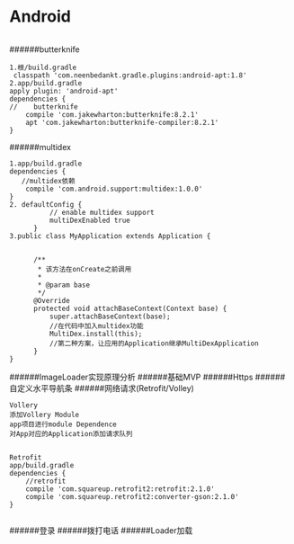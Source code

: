 # Android
```
```
######butterknife
```
1.根/build.gradle
 classpath 'com.neenbedankt.gradle.plugins:android-apt:1.8'
2.app/build.gradle
apply plugin: 'android-apt'
dependencies {
//    butterknife
    compile 'com.jakewharton:butterknife:8.2.1'
    apt 'com.jakewharton:butterknife-compiler:8.2.1'
}

```

######multidex
```
1.app/build.gradle
dependencies {
   //multidex依赖
    compile 'com.android.support:multidex:1.0.0'
}
2. defaultConfig {
          // enable multidex support
          multiDexEnabled true
      }
3.public class MyApplication extends Application {
  
  
      /**
       * 该方法在onCreate之前调用
       *
       * @param base
       */
      @Override
      protected void attachBaseContext(Context base) {
          super.attachBaseContext(base);
          //在代码中加入multidex功能
          MultiDex.install(this);
          //第二种方案，让应用的Application继承MultiDexApplication
      }
}
```
######ImageLoader实现原理分析
######基础MVP
######Https
######自定义水平导航条
######网络请求(Retrofit/Volley)
```
Vollery
添加Vollery Module
app项目进行module Dependence
对App对应的Application添加请求队列


Retrofit
app/build.gradle
dependencies {
    //retrofit
    compile 'com.squareup.retrofit2:retrofit:2.1.0'
    compile 'com.squareup.retrofit2:converter-gson:2.1.0'
}


```
######登录
######拨打电话
######Loader加载

```
```
```
```
